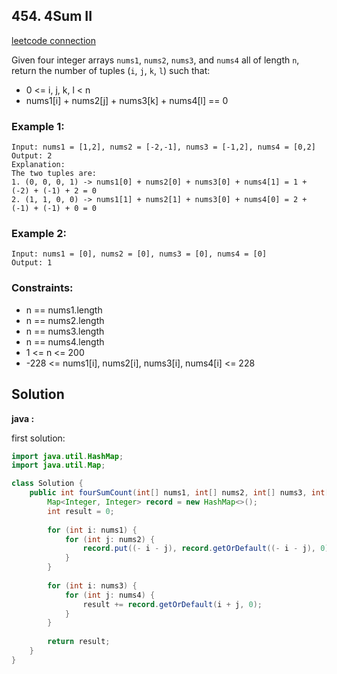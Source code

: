 ## 454. 4Sum II

[leetcode connection](https://leetcode.com/problems/4sum-ii/)

Given four integer arrays `nums1`, `nums2`, `nums3`, and `nums4` all of length `n`, return the number of tuples (`i`, `j`, `k`, `l`) such that:

* 0 <= i, j, k, l < n
* nums1[i] + nums2[j] + nums3[k] + nums4[l] == 0

### Example 1:
```
Input: nums1 = [1,2], nums2 = [-2,-1], nums3 = [-1,2], nums4 = [0,2]
Output: 2
Explanation:
The two tuples are:
1. (0, 0, 0, 1) -> nums1[0] + nums2[0] + nums3[0] + nums4[1] = 1 + (-2) + (-1) + 2 = 0
2. (1, 1, 0, 0) -> nums1[1] + nums2[1] + nums3[0] + nums4[0] = 2 + (-1) + (-1) + 0 = 0
```

### Example 2:
```
Input: nums1 = [0], nums2 = [0], nums3 = [0], nums4 = [0]
Output: 1
```

### Constraints:

* n == nums1.length
* n == nums2.length
* n == nums3.length
* n == nums4.length
* 1 <= n <= 200
* -228 <= nums1[i], nums2[i], nums3[i], nums4[i] <= 228

## Solution

**java :**

first solution:
```java
import java.util.HashMap;
import java.util.Map;

class Solution {
    public int fourSumCount(int[] nums1, int[] nums2, int[] nums3, int[] nums4) {
        Map<Integer, Integer> record = new HashMap<>();
        int result = 0;
        
        for (int i: nums1) {
            for (int j: nums2) {
                record.put((- i - j), record.getOrDefault((- i - j), 0) + 1);
            }
        }
        
        for (int i: nums3) {
            for (int j: nums4) {
                result += record.getOrDefault(i + j, 0);
            }
        }
        
        return result;
    }
}
```